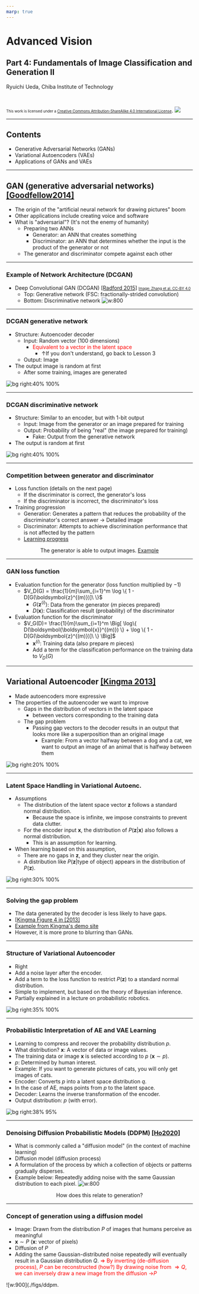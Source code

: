 ```yaml
---
marp: true
---
```


<!-- footer: "Advanced Vision, Part 3" -->

# Advanced Vision

## Part 4: Fundamentals of Image Classification and Generation II

Ryuichi Ueda, Chiba Institute of Technology

<br />

<span style="font-size:70%">This work is licensed under a </span>[<span style="font-size:70%">Creative Commons Attribution-ShareAlike 4.0 International License</span>](https://creativecommons.org/licenses/by-sa/4.0/).
![](https://i.creativecommons.org/l/by-sa/4.0/88x31.png)

---

<!-- paginate: true -->

## Contents

- Generative Adversarial Networks (GANs)
- Variational Autoencoders (VAEs)
- Applications of GANs and VAEs

---

## GAN (generative adversarial networks) [[Goodfellow2014]](https://papers.nips.cc/paper_files/paper/2014/file/f033ed80deb0234979a61f95710dbe25-Paper.pdf)

- The origin of the "artificial neural network for drawing pictures" boom
- Other applications include creating voice and software
- What is "adversarial"? (It's not the enemy of humanity)
    - Preparing two ANNs
        - Generator: an ANN that creates something
        - Discriminator: an ANN that determines whether the input is the product of the generator or not
    - The generator and discriminator compete against each other

---

### Example of Network Architecture (DCGAN)

- Deep Convolutional GAN ​​(DCGAN) [[Radford 2015]](https://arxiv.org/pdf/1511.06434) <a href="https://www.researchgate.net/figure/The-architecture-of-the-generator-and-the-discriminator-in-a-DCGAN-model-FSC-is-the_fig4_343597759"><span style="font-size:70%">Image: Zhang et al. CC-BY 4.0</span></a>
    - Top: Generative network (FSC: fractionally-strided convolution)</span>
    - Bottom: Discriminative network
![w:800](./figs/dcgan-cc-by-4.0-by_zhang.png)

---

### DCGAN generative network

- Structure: Autoencoder decoder
    - Input: Random vector (100 dimensions)
        - <span style="color:red">Equivalent to a vector in the latent space</span>
            - ↑If you don't understand, go back to Lesson 3
    - Output: Image
- The output image is random at first
    - After some training, images are generated

![bg right:40% 100%](./figs/dcgan-cc-by-4.0-by_zhang.png)

---

### DCGAN discriminative network

- Structure: Similar to an encoder, but with 1-bit output
    - Input: Image from the generator or an image prepared for training
    - Output: Probability of being "real" (the image prepared for training)
        - Fake: Output from the generative network
- The output is random at first

![bg right:40% 100%](./figs/dcgan-cc-by-4.0-by_zhang.png)

---

### Competition between generator and discriminator

- Loss function (details on the next page)
    - If the discriminator is correct, the generator's loss
    - If the discriminator is incorrect, the discriminator's loss
- Training progression
    - Generatior: Generates a pattern that reduces the probability of the discriminator's correct answer $\rightarrow$ Detailed image
   - Discriminator: Attempts to achieve discrimination performance that is not affected by the pattern
   - [Learning progress](https://qiita.com/miya_ppp/items/f1348e9e73dd25ca6fb5)

<center>The generator is able to output images. <a href="https://arxiv.org/pdf/1511.06434">Example</a></center>

---

### GAN loss function

- Evaluation function for the generator (loss function multiplied by $-1$)
    - $V_D(G) = \frac{1}{m}\sum_{i=1}^m \log \{ 1 - D[G(\boldsymbol{z}^{(m)})]\ \}$
        - $G(\boldsymbol{z}^{(i)})$: Data from the generator ($m$ pieces prepared)
        - $D(\boldsymbol{x})$: Classification result (probability) of the discriminator
- Evaluation function for the discriminator
    - $V_G(D)= \frac{1}{m}\sum_{i=1}^m \Big[ \log\{ D(\boldsymbol{\boldsymbol{x}}^{(m)}) \} + \log \{ 1 - D[G(\boldsymbol{z}^{(m)})]\ \} \Big]$
        - $\boldsymbol{x}^{(i)}$: Training data (also prepare $m$ pieces)
        - Add a term for the classification performance on the training data to $V_D(G)$

---

## Variational Autoencoder [[Kingma 2013]](https://arxiv.org/abs/1312.6114)

- Made autoencoders more expressive
- The properties of the autoencoder we want to improve
    - Gaps in the distribution of vectors in the latent space
        - between vectors corresponding to the training data
    - The gap problem
        - Passing gap vectors to the decoder results in an output that looks more like a superposition than an original image
            - Example: From a vector halfway between a dog and a cat, we want to output an image of an animal that is halfway between them

![bg right:20% 100%](./figs/latent_space_problem.png)

---

### Latent Space Handling in Variational Autoenc.

- Assumptions
    - The distribution of the latent space vector $\boldsymbol{z}$ follows a standard normal distribution.
        - Because the space is infinite, we impose constraints to prevent data clutter.
    - For the encoder input $\boldsymbol{x}$, the distribution of $P(\boldsymbol{z}|\boldsymbol{x})$ also follows a normal distribution.
        - This is an assumption for learning.
- When learning based on this assumption,
    - There are no gaps in $\boldsymbol{z}$, and they cluster near the origin.
    - A distribution like $P(\boldsymbol{z}|$type of object$)$ appears in the distribution of $P(\boldsymbol{z})$.

![bg right:30% 100%](./figs/latent_space_dist.png)

---

### Solving the gap problem

- The data generated by the decoder is less likely to have gaps.
- [[Kingma Figure 4 in [2013]](https://arxiv.org/abs/1312.6114)
- [Example from Kingma's demo site](https://dpkingma.com/sgvb_mnist_demo/demo.html)
- However, it is more prone to blurring than GANs.

---

### Structure of Variational Autoencoder

- Right
- Add a noise layer after the encoder.
- Add a term to the loss function to restrict $P(\boldsymbol{z})$ to a standard normal distribution.
- Simple to implement, but based on the theory of Bayesian inference.
- Partially explained in a lecture on probabilistic robotics.

![bg right:35% 100%](./figs/vae.png)

---

### Probabilistic Interpretation of AE and VAE Learning

- Learning to compress and recover the probability distribution $p$.
- What distribution? $\boldsymbol{x}$: A vector of data or image values.
- The training data or image $\boldsymbol{x}$ is selected according to $p$ ($\boldsymbol{x} \sim p$).
- $p$: Determined by human interest.
- Example: If you want to generate pictures of cats, you will only get images of cats.
- Encoder: Converts $p$ into a latent space distribution $q$.
- In the case of AE, maps points from $p$ to the latent space.
- Decoder: Learns the inverse transformation of the encoder.
- Output distribution: $p$ (with error).

![bg right:38% 95%](./figs/autoenc_prob.png)

---

### Denoising Diffusion Probabilistic Models (DDPM) [[Ho2020]](https://arxiv.org/abs/2006.11239)

- What is commonly called a "diffusion model" (in the context of machine learning)
- Diffusion model (diffusion process)
- A formulation of the process by which a collection of objects or patterns gradually disperses.
- Example below: Repeatedly adding noise with the same Gaussian distribution to each pixel.
![w:800](./figs/noising.png)

<center>How does this relate to generation? </center>

---

### Concept of generation using a diffusion model

- Image: Drawn from the distribution $P$ of images that humans perceive as meaningful
- $\boldsymbol{x} \sim P$ ($\boldsymbol{x}$: vector of pixels)
- Diffusion of $P$
- Adding the same Gaussian-distributed noise repeatedly
will eventually result in a Gaussian distribution $Q$.
<span style="color:red">$\Longrightarrow$ By inverting (de-diffusion process), $P$ can be reconstructed (how?)</span>
<span style="color:red">By drawing noise from $\Longrightarrow Q$, we can inversely draw a new image from the diffusion $\rightarrow$$P$</span>

![w:900](./figs/ddpm.
